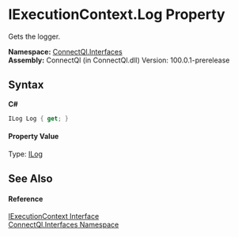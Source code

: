 # IExecutionContext.Log Property 
 

Gets the logger.

**Namespace:**&nbsp;<a href="N_ConnectQl_Interfaces">ConnectQl.Interfaces</a><br />**Assembly:**&nbsp;ConnectQl (in ConnectQl.dll) Version: 100.0.1-prerelease

## Syntax

**C#**<br />
``` C#
ILog Log { get; }
```


#### Property Value
Type: <a href="T_ConnectQl_Interfaces_ILog">ILog</a>

## See Also


#### Reference
<a href="T_ConnectQl_Interfaces_IExecutionContext">IExecutionContext Interface</a><br /><a href="N_ConnectQl_Interfaces">ConnectQl.Interfaces Namespace</a><br />
